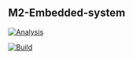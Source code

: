 ## M2-Embedded-system

[![Analysis](https://github.com/GOPINATH0926/M2-Embedded-system/actions/workflows/Analysis.yml/badge.svg)](https://github.com/GOPINATH0926/M2-Embedded-system/actions/workflows/Analysis.yml)

[![Build](https://github.com/GOPINATH0926/M2-Embedded-system/actions/workflows/build.yml/badge.svg)](https://github.com/GOPINATH0926/M2-Embedded-system/actions/workflows/build.yml)
